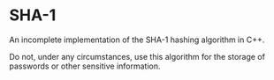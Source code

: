# SHA-1
An incomplete implementation of the SHA-1 hashing algorithm in C++.

Do not, under any circumstances, use this algorithm for the storage of passwords or other sensitive information. 
